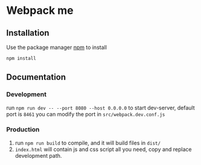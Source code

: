 # Webpack me


## Installation

Use the package manager [npm](https://www.npmjs.com/) to install

```bash
npm install
```

## Documentation
### Development
run `npm run dev -- --port 8080 --host 0.0.0.0` to start dev-server, default port is `8461` you can modify the port in `src/webpack.dev.conf.js`

### Production
1. run `npm run build` to compile, and it will build files in `dist/`
2. `index.html` will contain js and css script all you need, copy and replace development path.